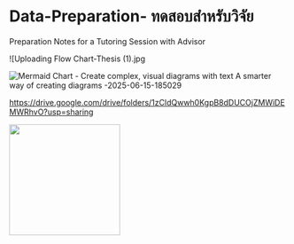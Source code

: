 # Data-Preparation- ทดสอบสำหรับวิจัย 
Preparation Notes for a Tutoring Session with Advisor

![Uploading Flow Chart-Thesis (1).jpg


![Mermaid Chart - Create complex, visual diagrams with text  A smarter way of creating diagrams -2025-06-15-185029](https://github.com/user-attachments/assets/5101eb8c-4377-42ca-bc9c-fa1870d05ad5)

https://drive.google.com/drive/folders/1zCldQwwh0KgpB8dDUCOjZMWiDEMWRhvO?usp=sharing


<img src="https://github.com/user-attachments/assets/e7fad808-4b93-4380-9a58-d45fec0bd9c6" width="200"/>

